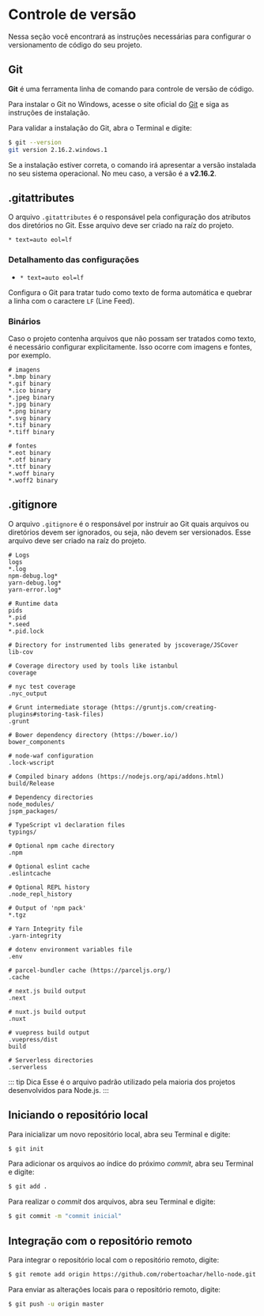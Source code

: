 # Controle de versão

Nessa seção você encontrará as instruções necessárias para configurar o versionamento de código do seu projeto.

## Git

**Git** é uma ferramenta linha de comando para controle de versão de código.

Para instalar o Git no Windows, acesse o site oficial do [Git](https://git-scm.com/) e siga as instruções de instalação.

Para validar a instalação do Git, abra o Terminal e digite:

```bash
$ git --version
git version 2.16.2.windows.1
```

Se a instalação estiver correta, o comando irá apresentar a versão instalada no seu sistema operacional. No meu caso, a versão é a **v2.16.2**.

## .gitattributes

O arquivo `.gitattributes` é o responsável pela configuração dos atributos dos diretórios no Git. Esse arquivo deve ser criado na raíz do projeto.

```properties
* text=auto eol=lf
```

### Detalhamento das configurações

- `* text=auto eol=lf`

Configura o Git para tratar tudo como texto de forma automática e quebrar a linha com o caractere `LF` (Line Feed).

### Binários

Caso o projeto contenha arquivos que não possam ser tratados como texto, é necessário configurar explicitamente. Isso ocorre com imagens e fontes, por exemplo.

```properties
# imagens
*.bmp binary
*.gif binary
*.ico binary
*.jpeg binary
*.jpg binary
*.png binary
*.svg binary
*.tif binary
*.tiff binary

# fontes
*.eot binary
*.otf binary
*.ttf binary
*.woff binary
*.woff2 binary
```

## .gitignore

O arquivo `.gitignore` é o responsável por instruir ao Git quais arquivos ou diretórios devem ser ignorados, ou seja, não devem ser versionados. Esse arquivo deve ser criado na raíz do projeto.

```properties
# Logs
logs
*.log
npm-debug.log*
yarn-debug.log*
yarn-error.log*

# Runtime data
pids
*.pid
*.seed
*.pid.lock

# Directory for instrumented libs generated by jscoverage/JSCover
lib-cov

# Coverage directory used by tools like istanbul
coverage

# nyc test coverage
.nyc_output

# Grunt intermediate storage (https://gruntjs.com/creating-plugins#storing-task-files)
.grunt

# Bower dependency directory (https://bower.io/)
bower_components

# node-waf configuration
.lock-wscript

# Compiled binary addons (https://nodejs.org/api/addons.html)
build/Release

# Dependency directories
node_modules/
jspm_packages/

# TypeScript v1 declaration files
typings/

# Optional npm cache directory
.npm

# Optional eslint cache
.eslintcache

# Optional REPL history
.node_repl_history

# Output of 'npm pack'
*.tgz

# Yarn Integrity file
.yarn-integrity

# dotenv environment variables file
.env

# parcel-bundler cache (https://parceljs.org/)
.cache

# next.js build output
.next

# nuxt.js build output
.nuxt

# vuepress build output
.vuepress/dist
build

# Serverless directories
.serverless
```

::: tip Dica
Esse é o arquivo padrão utilizado pela maioria dos projetos desenvolvidos para Node.js.
:::

## Iniciando o repositório local

Para inicializar um novo repositório local, abra seu Terminal e digite:

```bash
$ git init
```

Para adicionar os arquivos ao índice do próximo _commit_, abra seu Terminal e digite:

```bash
$ git add .
```

Para realizar o _commit_ dos arquivos, abra seu Terminal e digite:

```bash
$ git commit -m "commit inicial"
```

## Integração com o repositório remoto

Para integrar o repositório local com o repositório remoto, digite:

```bash
$ git remote add origin https://github.com/robertoachar/hello-node.git
```

Para enviar as alterações locais para o repositório remoto, digite:

```bash
$ git push -u origin master
```

